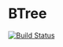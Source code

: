# BTree

[![Build Status](https://github.com/matthewghgriffiths/BTree.jl/actions/workflows/CI.yml/badge.svg?branch=main)](https://github.com/matthewghgriffiths/BTree.jl/actions/workflows/CI.yml?query=branch%3Amain)
